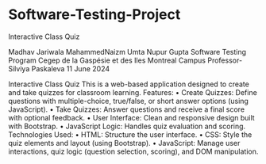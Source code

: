 # Software-Testing-Project
Interactive Class Quiz

Madhav Jariwala
MahammedNaizm Umta
Nupur Gupta
Software Testing Program
Cegep de la Gaspésie et des Iles
Montreal Campus
Professor-Silviya Paskaleva
11 June 2024











Interactive Class Quiz
This is a web-based application designed to create and take quizzes for classroom learning.
Features:
•	Create Quizzes: Define questions with multiple-choice, true/false, or short answer options (using JavaScript).
•	Take Quizzes: Answer questions and receive a final score with optional feedback.
•	User Interface: Clean and responsive design built with Bootstrap.
•	JavaScript Logic: Handles quiz evaluation and scoring.
Technologies Used:
•	HTML: Structure the user interface.
•	CSS: Style the quiz elements and layout (using Bootstrap).
•	JavaScript: Manage user interactions, quiz logic (question selection, scoring), and DOM manipulation.

